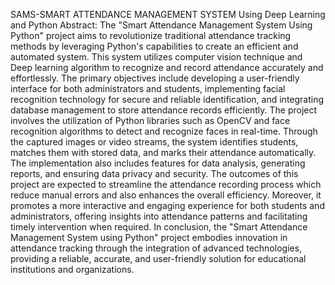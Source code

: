 SAMS-SMART ATTENDANCE MANAGEMENT SYSTEM 
Using Deep Learning and Python 
Abstract: 
The "Smart Attendance Management System Using Python" project aims to 
revolutionize traditional attendance tracking methods by leveraging Python's 
capabilities to create an efficient and automated system. This system utilizes 
computer vision technique and Deep learning algorithm to recognize and record 
attendance accurately and effortlessly. The primary objectives include 
developing a user-friendly interface for both administrators and students, 
implementing facial recognition technology for secure and reliable identification, 
and integrating database management to store attendance records efficiently. The 
project involves the utilization of Python libraries such as OpenCV and face 
recognition algorithms to detect and recognize faces in real-time. Through the 
captured images or video streams, the system identifies students, matches them 
with stored data, and marks their attendance automatically. The implementation 
also includes features for data analysis, generating reports, and ensuring data 
privacy and security. The outcomes of this project are expected to streamline the 
attendance recording process which reduce manual errors and also enhances the 
overall efficiency. Moreover, it promotes a more interactive and engaging 
experience for both students and administrators, offering insights into attendance 
patterns and facilitating timely intervention when required. In conclusion, the 
"Smart Attendance Management System using Python" project embodies 
innovation in attendance tracking through the integration of advanced 
technologies, providing a reliable, accurate, and user-friendly solution for 
educational institutions and organizations.
